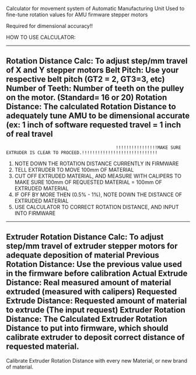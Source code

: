 Calculator for movement system of Automatic Manufacturing Unit
Used to fine-tune rotation values for AMU firmware stepper motors


Required for dimensional accuracy!!


HOW TO USE CALCULATOR:


----------------------------------------------------------------------------------------------------------------------------------------------------------------------------
Rotation Distance Calc: To adjust step/mm travel of X and Y stepper motors
Belt Pitch:             Use your respective belt pitch (GT2 = 2, GT3=3, etc)
Number of Teeth:        Number of teeth on the pulley on the motor. (Standard= 16 or 20)
Rotation Distance:      The calculated Rotation Distance to adequately tune AMU to be dimensional accurate (ex: 1 inch of software requested travel = 1 inch of real travel
----------------------------------------------------------------------------------------------------------------------------------------------------------------------------





                                              !!!!!!!!!!!!!!!!MAKE SURE EXTRUDER IS CLEAR TO PROCEED.!!!!!!!!!!!!!!!!!!!!!!!!!!!!!
                                               
1. NOTE DOWN THE ROTATION DISTANCE CURRENTLY IN FIRMWARE
2. TELL EXTRUDER TO MOVE 100mm OF MATERIAL
3. CUT OFF EXTRUDED MATERIAL, AND MEASURE WITH CALIPERS TO MAKE SURE 100mm OF REQUESTED MATERIAL = 100mm OF EXTRUDED MATERIAL
4. IF OFF BY MORE THEN (0.5% - 1%), NOTE DOWN THE DISTANCE OF EXTRUDED MATERIAL
5. USE CALCULATOR TO CORRECT ROTATION DISTANCE, AND INPUT INTO FIRMWARE
----------------------------------------------------------------------------------------------------------------------------------------------------------------------------
Extruder Rotation Distance Calc:   To adjust step/mm travel of extruder stepper motors for adequate deposition of material
Previous Rotation Distance:        Use the previous value used in the firmware before calibration 
Actual Extrude Distance:           Real measured amount of material extruded (measured with calipers)
Requested Extrude Distance:        Requested amount of material to extrude (The input request)
Extruder Rotation Distance:        The Calculated Extruder Rotation Distance to put into firmware, which should calibrate extruder to deposit correct distance of requested material. 
----------------------------------------------------------------------------------------------------------------------------------------------------------------------------

Calibrate Extruder Rotation Distance with every new Material, or new brand of material. 
